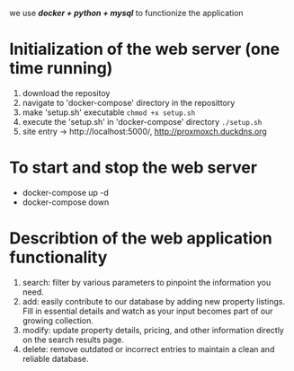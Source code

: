 we use ***docker + python + mysql*** to functionize the application
# Initialization of the web server (one time running)
1. download the repositoy
2. navigate to 'docker-compose' directory in the reposittory
3. make 'setup.sh' executable `chmod +x setup.sh`
4. execute the 'setup.sh' in 'docker-compose' directory `./setup.sh`
5. site entry -> http://localhost:5000/, http://proxmoxch.duckdns.org
# To start and stop the web server
- docker-compose up -d
- docker-compose down
# Describtion of the web application functionality
1. search: filter by various parameters to pinpoint the information you need.
2. add: easily contribute to our database by adding new property listings. Fill in essential details and watch as your input becomes part of our growing collection.
3. modify: update property details, pricing, and other information directly on the search results page.
4. delete: remove outdated or incorrect entries to maintain a clean and reliable database.

